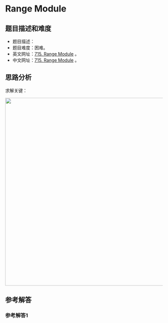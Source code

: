 # Range Module

## 题目描述和难度
+ 题目描述：
+ 题目难度：困难。
+ 英文网址：[715. Range Module](https://leetcode.com/problems/range-module/description/)  。
+ 中文网址：[715. Range Module](https://leetcode-cn.com/problems/range-module/description/)  。
## 思路分析
求解关键：

<img src="https://liweiwei1419.github.io/images/leetcode-solution/" width="600">

## 参考解答
### 参考解答1

```java

```